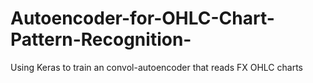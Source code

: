 # Autoencoder-for-OHLC-Chart-Pattern-Recognition-
Using Keras to train an convol-autoencoder that reads FX OHLC charts
